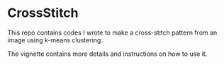 # CrossStitch

This repo contains codes I wrote to make a cross-stitch pattern from an image using k-means clustering. 

The vignette contains more details and instructions on how to use it. 
